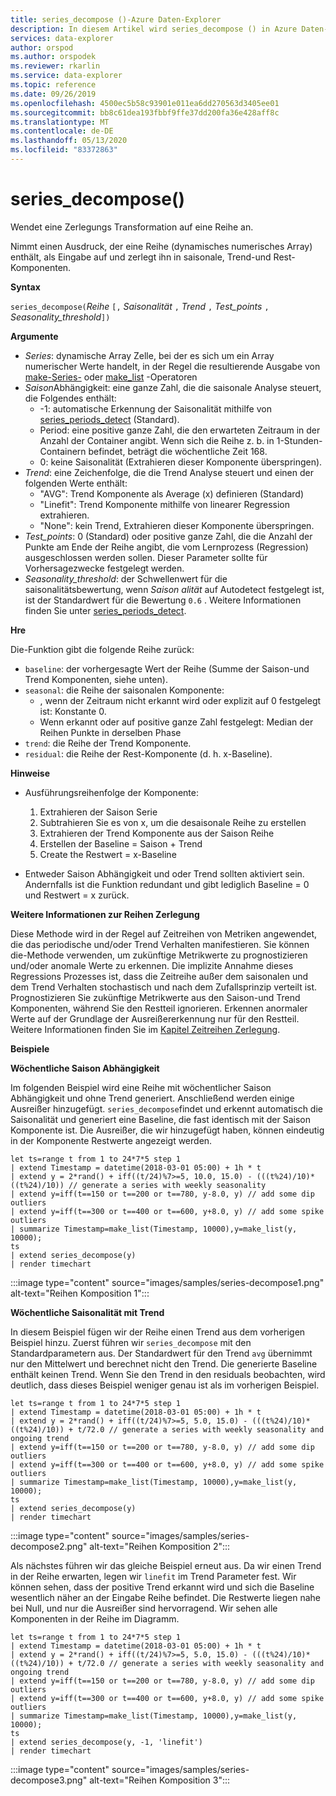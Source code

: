 ```yaml
---
title: series_decompose ()-Azure Daten-Explorer
description: In diesem Artikel wird series_decompose () in Azure Daten-Explorer beschrieben.
services: data-explorer
author: orspod
ms.author: orspodek
ms.reviewer: rkarlin
ms.service: data-explorer
ms.topic: reference
ms.date: 09/26/2019
ms.openlocfilehash: 4500ec5b58c93901e011ea6dd270563d3405ee01
ms.sourcegitcommit: bb8c61dea193fbbf9ffe37dd200fa36e428aff8c
ms.translationtype: MT
ms.contentlocale: de-DE
ms.lasthandoff: 05/13/2020
ms.locfileid: "83372863"
---
```

# <a name="series_decompose"></a>series_decompose()

Wendet eine Zerlegungs Transformation auf eine Reihe an.  

Nimmt einen Ausdruck, der eine Reihe (dynamisches numerisches Array) enthält, als Eingabe auf und zerlegt ihn in saisonale, Trend-und Rest-Komponenten.
 
**Syntax**

`series_decompose(`*Reihe* `[,` *Saisonalität* `,` *Trend* `,` *Test_points* `,` *Seasonality_threshold*`])`

**Argumente**

* *Series*: dynamische Array Zelle, bei der es sich um ein Array numerischer Werte handelt, in der Regel die resultierende Ausgabe von [make-Series-](make-seriesoperator.md) oder [make_list](makelist-aggfunction.md) -Operatoren
* *Saison*Abhängigkeit: eine ganze Zahl, die die saisonale Analyse steuert, die Folgendes enthält:
    * -1: automatische Erkennung der Saisonalität mithilfe von [series_periods_detect](series-periods-detectfunction.md) (Standard).
    * Period: eine positive ganze Zahl, die den erwarteten Zeitraum in der Anzahl der Container angibt. Wenn sich die Reihe z. b. in 1-Stunden-Containern befindet, beträgt die wöchentliche Zeit 168.
    * 0: keine Saisonalität (Extrahieren dieser Komponente überspringen).    
* *Trend*: eine Zeichenfolge, die die Trend Analyse steuert und einen der folgenden Werte enthält:
    * "AVG": Trend Komponente als Average (x) definieren (Standard)
    * "Linefit": Trend Komponente mithilfe von linearer Regression extrahieren.
    * "None": kein Trend, Extrahieren dieser Komponente überspringen.    
* *Test_points*: 0 (Standard) oder positive ganze Zahl, die die Anzahl der Punkte am Ende der Reihe angibt, die vom Lernprozess (Regression) ausgeschlossen werden sollen. Dieser Parameter sollte für Vorhersagezwecke festgelegt werden.
* *Seasonality_threshold*: der Schwellenwert für die saisonalitätsbewertung, wenn *Saison alität* auf Autodetect festgelegt ist, ist der Standardwert für die Bewertung `0.6` . Weitere Informationen finden Sie unter [series_periods_detect](series-periods-detectfunction.md).

**Hre**

 Die-Funktion gibt die folgende Reihe zurück:

* `baseline`: der vorhergesagte Wert der Reihe (Summe der Saison-und Trend Komponenten, siehe unten).
* `seasonal`: die Reihe der saisonalen Komponente:
    * , wenn der Zeitraum nicht erkannt wird oder explizit auf 0 festgelegt ist: Konstante 0.
    * Wenn erkannt oder auf positive ganze Zahl festgelegt: Median der Reihen Punkte in derselben Phase
* `trend`: die Reihe der Trend Komponente.
* `residual`: die Reihe der Rest-Komponente (d. h. x-Baseline).
  

**Hinweise**

* Ausführungsreihenfolge der Komponente:
    1. Extrahieren der Saison Serie
    2. Subtrahieren Sie es von x, um die desaisonale Reihe zu erstellen
    3. Extrahieren der Trend Komponente aus der Saison Reihe
    4. Erstellen der Baseline = Saison + Trend
    5. Create the Restwert = x-Baseline
    
* Entweder Saison Abhängigkeit und oder Trend sollten aktiviert sein. Andernfalls ist die Funktion redundant und gibt lediglich Baseline = 0 und Restwert = x zurück.

**Weitere Informationen zur Reihen Zerlegung**

Diese Methode wird in der Regel auf Zeitreihen von Metriken angewendet, die das periodische und/oder Trend Verhalten manifestieren. Sie können die-Methode verwenden, um zukünftige Metrikwerte zu prognostizieren und/oder anomale Werte zu erkennen. Die implizite Annahme dieses Regressions Prozesses ist, dass die Zeitreihe außer dem saisonalen und dem Trend Verhalten stochastisch und nach dem Zufallsprinzip verteilt ist. Prognostizieren Sie zukünftige Metrikwerte aus den Saison-und Trend Komponenten, während Sie den Restteil ignorieren. Erkennen anormaler Werte auf der Grundlage der Ausreißererkennung nur für den Restteil. Weitere Informationen finden Sie im [Kapitel Zeitreihen Zerlegung](https://www.otexts.org/fpp/6).

**Beispiele**

**Wöchentliche Saison Abhängigkeit**

Im folgenden Beispiel wird eine Reihe mit wöchentlicher Saison Abhängigkeit und ohne Trend generiert. Anschließend werden einige Ausreißer hinzugefügt. `series_decompose`findet und erkennt automatisch die Saisonalität und generiert eine Baseline, die fast identisch mit der Saison Komponente ist. Die Ausreißer, die wir hinzugefügt haben, können eindeutig in der Komponente Restwerte angezeigt werden.

<!-- csl: https://help.kusto.windows.net:443/Samples -->
```kusto
let ts=range t from 1 to 24*7*5 step 1 
| extend Timestamp = datetime(2018-03-01 05:00) + 1h * t 
| extend y = 2*rand() + iff((t/24)%7>=5, 10.0, 15.0) - (((t%24)/10)*((t%24)/10)) // generate a series with weekly seasonality
| extend y=iff(t==150 or t==200 or t==780, y-8.0, y) // add some dip outliers
| extend y=iff(t==300 or t==400 or t==600, y+8.0, y) // add some spike outliers
| summarize Timestamp=make_list(Timestamp, 10000),y=make_list(y, 10000);
ts 
| extend series_decompose(y)
| render timechart  
```

:::image type="content" source="images/samples/series-decompose1.png" alt-text="Reihen Komposition 1":::

**Wöchentliche Saisonalität mit Trend**

In diesem Beispiel fügen wir der Reihe einen Trend aus dem vorherigen Beispiel hinzu. Zuerst führen wir `series_decompose` mit den Standardparametern aus. Der Standardwert für den Trend `avg` übernimmt nur den Mittelwert und berechnet nicht den Trend. Die generierte Baseline enthält keinen Trend. Wenn Sie den Trend in den residuals beobachten, wird deutlich, dass dieses Beispiel weniger genau ist als im vorherigen Beispiel.

<!-- csl: https://help.kusto.windows.net:443/Samples -->
```kusto
let ts=range t from 1 to 24*7*5 step 1 
| extend Timestamp = datetime(2018-03-01 05:00) + 1h * t 
| extend y = 2*rand() + iff((t/24)%7>=5, 5.0, 15.0) - (((t%24)/10)*((t%24)/10)) + t/72.0 // generate a series with weekly seasonality and ongoing trend
| extend y=iff(t==150 or t==200 or t==780, y-8.0, y) // add some dip outliers
| extend y=iff(t==300 or t==400 or t==600, y+8.0, y) // add some spike outliers
| summarize Timestamp=make_list(Timestamp, 10000),y=make_list(y, 10000);
ts 
| extend series_decompose(y)
| render timechart  
```

:::image type="content" source="images/samples/series-decompose2.png" alt-text="Reihen Komposition 2":::

Als nächstes führen wir das gleiche Beispiel erneut aus. Da wir einen Trend in der Reihe erwarten, legen wir `linefit` im Trend Parameter fest. Wir können sehen, dass der positive Trend erkannt wird und sich die Baseline wesentlich näher an der Eingabe Reihe befindet. Die Restwerte liegen nahe bei Null, und nur die Ausreißer sind hervorragend. Wir sehen alle Komponenten in der Reihe im Diagramm.

<!-- csl: https://help.kusto.windows.net:443/Samples -->
```kusto
let ts=range t from 1 to 24*7*5 step 1 
| extend Timestamp = datetime(2018-03-01 05:00) + 1h * t 
| extend y = 2*rand() + iff((t/24)%7>=5, 5.0, 15.0) - (((t%24)/10)*((t%24)/10)) + t/72.0 // generate a series with weekly seasonality and ongoing trend
| extend y=iff(t==150 or t==200 or t==780, y-8.0, y) // add some dip outliers
| extend y=iff(t==300 or t==400 or t==600, y+8.0, y) // add some spike outliers
| summarize Timestamp=make_list(Timestamp, 10000),y=make_list(y, 10000);
ts 
| extend series_decompose(y, -1, 'linefit')
| render timechart  
```

:::image type="content" source="images/samples/series-decompose3.png" alt-text="Reihen Komposition 3":::
